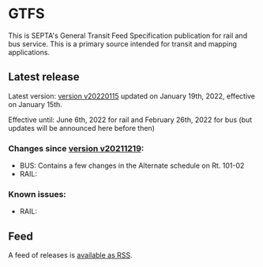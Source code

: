 # GTFS

This is SEPTA's General Transit Feed Specification publication for rail and bus service. This is a primary source intended for transit and mapping applications.

## Latest release

Latest version: [version v20220115](https://github.com/septadev/GTFS/releases/tag/v202201151) updated on January 19th, 2022, effective on January 15th.  

Effective until: June 6th, 2022 for rail and February 26th, 2022 for bus (but updates will be announced here before then)

### Changes since [version v20211219](https://github.com/septadev/GTFS/releases/tag/v202112192): 
 
*  BUS:  Contains a few changes in the Alternate schedule on Rt. 101-02
*  RAIL:  

### Known issues:

* RAIL: 

## Feed

A feed of releases is [available as RSS](https://github.com/septadev/GTFS/releases.atom).

